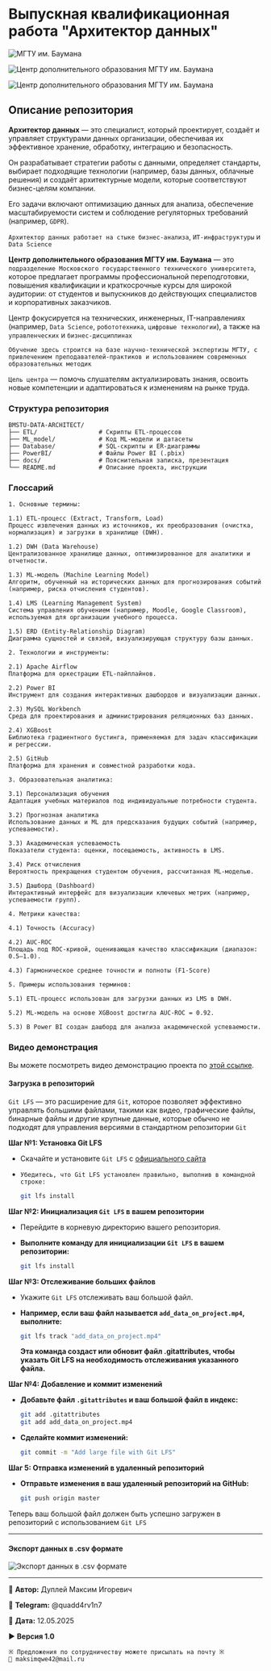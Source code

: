 # Выпускная квалификационная работа "Архитектор данных"

![МГТУ им. Баумана](mgtu-bauman.png)

![Центр дополнительного образования МГТУ им. Баумана](centr_dop_education.png)

![Центр дополнительного образования МГТУ им. Баумана](centr_dop_education_1.png)

## Описание репозитория

**Архитектор данных** — это специалист, который проектирует, создаёт и управляет структурами данных организации, обеспечивая их эффективное хранение, обработку, интеграцию и безопасность.

Он разрабатывает стратегии работы с данными, определяет стандарты, выбирает подходящие технологии (например, базы данных, облачные решения) и создаёт архитектурные модели, которые соответствуют бизнес-целям компании.

Его задачи включают оптимизацию данных для анализа, обеспечение масштабируемости систем и соблюдение регуляторных требований (например, `GDPR`).

`Архитектор данных работает на стыке бизнес-анализа`, `ИТ-инфраструктуры` и `Data Science`

**Центр дополнительного образования МГТУ им. Баумана** — это `подразделение Московского государственного технического университета`, которое предлагает программы профессиональной переподготовки, повышения квалификации и краткосрочные курсы для широкой аудитории: от студентов и выпускников до действующих специалистов и корпоративных заказчиков.

Центр фокусируется на технических, инженерных, IT-направлениях (например, `Data Science`, `робототехника`, `цифровые технологии`), а также на `управленческих` и `бизнес-дисциплинах`

`Обучение здесь строится на базе научно-технической экспертизы МГТУ, с привлечением преподавателей-практиков и использованием современных образовательных методик`

`Цель центра` — помочь слушателям актуализировать знания, освоить новые компетенции и адаптироваться к изменениям на рынке труда.

### Структура репозитория

```textline
BMSTU-DATA-ARCHITECT/  
├── ETL/                 # Скрипты ETL-процессов  
├── ML_model/            # Код ML-модели и датасеты  
├── Database/            # SQL-скрипты и ER-диаграммы  
├── PowerBI/             # Файлы Power BI (.pbix)  
├── docs/                # Пояснительная записка, презентация  
└── README.md            # Описание проекта, инструкции  
```

### Глоссарий

```textline
1. Основные термины:

1.1) ETL-процесс (Extract, Transform, Load)
Процесс извлечения данных из источников, их преобразования (очистка, нормализация) и загрузки в хранилище (DWH).

1.2) DWH (Data Warehouse)
Централизованное хранилище данных, оптимизированное для аналитики и отчетности.

1.3) ML-модель (Machine Learning Model)
Алгоритм, обученный на исторических данных для прогнозирования событий (например, риска отчисления студентов).

1.4) LMS (Learning Management System)
Система управления обучением (например, Moodle, Google Classroom), используемая для организации учебного процесса.

1.5) ERD (Entity-Relationship Diagram)
Диаграмма сущностей и связей, визуализирующая структуру базы данных.

2. Технологии и инструменты:

2.1) Apache Airflow
Платформа для оркестрации ETL-пайплайнов.

2.2) Power BI
Инструмент для создания интерактивных дашбордов и визуализации данных.

2.3) MySQL Workbench
Среда для проектирования и администрирования реляционных баз данных.

2.4) XGBoost
Библиотека градиентного бустинга, применяемая для задач классификации и регрессии.

2.5) GitHub
Платформа для хранения и совместной разработки кода.

3. Образовательная аналитика:

3.1) Персонализация обучения
Адаптация учебных материалов под индивидуальные потребности студента.

3.2) Прогнозная аналитика
Использование данных и ML для предсказания будущих событий (например, успеваемости).

3.3) Академическая успеваемость
Показатели студента: оценки, посещаемость, активность в LMS.

3.4) Риск отчисления
Вероятность прекращения студентом обучения, рассчитанная ML-моделью.

3.5) Дашборд (Dashboard)
Интерактивный интерфейс для визуализации ключевых метрик (например, успеваемости групп).

4. Метрики качества:

4.1) Точность (Accuracy)

4.2) AUC-ROC
Площадь под ROC-кривой, оценивающая качество классификации (диапазон: 0.5–1.0).

4.3) Гармоническое среднее точности и полноты (F1-Score)

5. Примеры использования терминов:

5.1) ETL-процесс использован для загрузки данных из LMS в DWH.

5.2) ML-модель на основе XGBoost достигла AUC-ROC = 0.92.

5.3) В Power BI создан дашборд для анализа академической успеваемости.

```

### Видео демонстрация

Вы можете посмотреть видео демонстрацию проекта по [этой ссылке](https://github.com/QuadDarv1ne/BMSTU-Data-Architect/blob/master/add_data_on_project.mp4).

#### Загрузка в репозиторий

`Git LFS` — это расширение для `Git`, которое позволяет эффективно управлять большими файлами, такими как видео, графические файлы, бинарные файлы и другие крупные данные, которые обычно не подходят для управления версиями в стандартном репозитории `Git`

**Шаг №1: Установка Git LFS**

- Скачайте и установите `Git LFS` с [официального сайта](https://git-lfs.com/)
- `Убедитесь, что Git LFS установлен правильно, выполнив в командной строке:`

   ```bash
   git lfs install
   ```

**Шаг №2: Инициализация `Git LFS` в вашем репозитории**

- Перейдите в корневую директорию вашего репозитория.
- **Выполните команду для инициализации `Git LFS` в вашем репозитории:**

   ```bash
   git lfs install
   ```

**Шаг №3: Отслеживание больших файлов**

- Укажите `Git LFS` отслеживать ваш большой файл.
- **Например, если ваш файл называется `add_data_on_project.mp4`, выполните:**

   ```bash
   git lfs track "add_data_on_project.mp4"
   ```

   **Эта команда создаст или обновит файл .gitattributes, чтобы указать Git LFS на необходимость отслеживания указанного файла.**

**Шаг №4: Добавление и коммит изменений**

- **Добавьте файл `.gitattributes` и ваш большой файл в индекс:**

   ```bash
   git add .gitattributes
   git add add_data_on_project.mp4
   ```

- **Сделайте коммит изменений:**

   ```bash
   git commit -m "Add large file with Git LFS"
   ```

**Шаг 5: Отправка изменений в удаленный репозиторий**

- **Отправьте изменения в ваш удаленный репозиторий на GitHub:**

   ```bash
   git push origin master
   ```

Теперь ваш большой файл должен быть успешно загружен в репозиторий с использованием `Git LFS`

---

#### Экспорт данных в .csv формате

![Экспорт данных в .csv формате](csv_export.png)

---

💼 **Автор:** Дуплей Максим Игоревич

📲 **Telegram:** @quadd4rv1n7

📅 **Дата:** 12.05.2025

▶️ **Версия 1.0**

```textline
※ Предложения по сотрудничеству можете присылать на почту ※
📧 maksimqwe42@mail.ru
```
